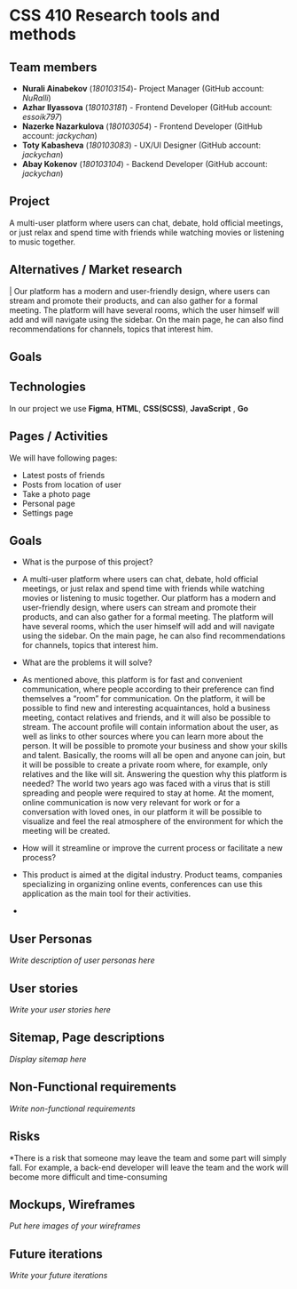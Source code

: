 # CSS 410 Research tools and methods
## Team members
+ **Nurali Ainabekov** (*180103154*)- Project Manager (GitHub account: *NuRalli*)
+ **Azhar Ilyassova** (*180103181*) - Frontend Developer (GitHub account: *essoik797*)
+ **Nazerke Nazarkulova** (*180103054*) - Frontend Developer (GitHub account: *jackychan*)
+ **Toty Kabasheva** (*180103083*) - UX/UI Designer (GitHub account: *jackychan*)
+ **Abay Kokenov** (*180103104*) - Backend Developer (GitHub account: *jackychan*)

## Project
A multi-user platform where users can chat, debate, hold official meetings, or just relax and spend time with friends while watching movies or listening to music together.

## Alternatives / Market research
| Our platform has a modern and user-friendly design, where users can stream and promote their products, and can also gather for a formal meeting. The platform will have several rooms, which the user himself will add and will navigate using the sidebar. On the main page, he can also find recommendations for channels, topics that interest him.

## Goals

## Technologies
In our project we use **Figma**, **HTML**, **CSS(SCSS)**, **JavaScript** , **Go**

## Pages / Activities 
We will have following pages:
- Latest posts of friends
- Posts from location of user
- Take a photo page
- Personal page
- Settings page

## Goals
* What is the purpose of this project?
* A multi-user platform where users can chat, debate, hold official meetings, or just relax and spend time with friends while watching movies or listening to music together. Our platform has a modern and user-friendly design, where users can stream and promote their products, and can also gather for a formal meeting. The platform will have several rooms, which the user himself will add and will navigate using the sidebar. On the main page, he can also find recommendations for channels, topics that interest him.

* What are the problems it will solve?
* As mentioned above, this platform is for fast and convenient communication, where people according to their preference can find themselves a “room” for communication. On the platform, it will be possible to find new and interesting acquaintances, hold a business meeting, contact relatives and friends, and it will also be possible to stream. The account profile will contain information about the user, as well as links to other sources where you can learn more about the person. It will be possible to promote your business and show your skills and talent. Basically, the rooms will all be open and anyone can join, but it will be possible to create a private room where, for example, only relatives and the like will sit. Answering the question why this platform is needed? The world two years ago was faced with a virus that is still spreading and people were required to stay at home. At the moment, online communication is now very relevant for work or for a conversation with loved ones, in our platform it will be possible to visualize and feel the real atmosphere of the environment for which the meeting will be created.

* How will it streamline or improve the current process or facilitate a new process?
* This product is aimed at the digital industry. Product teams, companies specializing in organizing online events, conferences can use this application as the main tool for their activities.
* 

## User Personas
*Write description of user personas here*  

## User stories

*Write your user stories here*

## Sitemap, Page descriptions

*Display sitemap here*

## Non-Functional requirements
*Write non-functional requirements*

## Risks
*There is a risk that someone may leave the team and some part will simply fall. For example, a back-end developer will leave the team and the work will become more difficult and time-consuming

## Mockups, Wireframes
*Put here images of your wireframes*

## Future iterations
*Write your future iterations*

